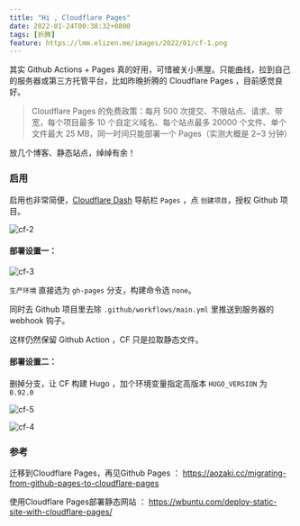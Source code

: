 ```yaml
---
title: "Hi , Cloudflare Pages"
date: 2022-01-24T00:38:32+0800
tags: [折腾]
feature: https://lmm.elizen.me/images/2022/01/cf-1.png
---
```


其实 Github Actions + Pages 真的好用，可惜被关小黑屋。只能曲线，拉到自己的服务器或第三方托管平台，比如昨晚折腾的 Cloudflare Pages ，目前感觉良好。

> Cloudflare Pages 的免费政策：每月 500 次提交、不限站点、请求、带宽，每个项目最多 10 个自定义域名、每个站点最多 20000 个文件、单个文件最大 25 MB，同一时间只能部署一个 Pages（实测大概是 2~3 分钟）

放几个博客、静态站点，绰绰有余！

<!--more-->

### 启用

启用也非常简便，[Cloudflare Dash](https://dash.cloudflare.com/) 导航栏 `Pages` ，点 `创建项目`，授权 Github 项目。

![cf-2](https://lmm.elizen.me/images/2022/01/cf-2.png)

#### 部署设置一：

![cf-3](https://lmm.elizen.me/images/2022/01/cf-3.png)

`生产环境` 直接选为 `gh-pages` 分支，构建命令选 `none`。

同时去 Github 项目里去除 `.github/workflows/main.yml` 里推送到服务器的 webhook 钩子。

这样仍然保留 Github Action ，CF 只是拉取静态文件。

#### 部署设置二：

删掉分支，让 CF 构建 Hugo ，加个环境变量指定高版本 `HUGO_VERSION` 为 `0.92.0`

![cf-5](https://lmm.elizen.me/images/2022/01/cf-5.png)

![cf-4](https://lmm.elizen.me/images/2022/01/cf-4.png)

### 参考

迁移到Cloudflare Pages，再见Github Pages ： <https://aozaki.cc/migrating-from-github-pages-to-cloudflare-pages>

使用Cloudflare Pages部署静态网站 ： <https://wbuntu.com/deploy-static-site-with-cloudflare-pages/>